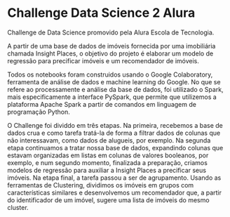 # Challenge Data Science 2 Alura
Challenge de Data Science promovido pela Alura Escola de Tecnologia.

A partir de uma base de dados de imóveis fornecida por uma imobiliária chamada Insight Places, o objetivo do projeto é elaborar um modelo de regressão para precificar imóveis e um recomendador de imóveis.

Todos os notebooks foram construidos usando o Google Colaboratory, ferramenta de análise de dados e machine learning do Google. No que se refere ao processamente e análise da base de dados, foi utilizado o Spark, mais especificamente a interface PySpark, que permite que utilizemos a plataforma Apache Spark a partir de comandos em linguagem de programação Python.

O Challenge foi dividdo em três etapas. Na primeira, recebemos a base de dados crua e como tarefa tratá-la de forma a filtrar dados de colunas que não interessavam, como dados de alugueis, por exemplo. Na segunda etapa continuamos a tratar nossa base de dados, expandindo colunas que estavam organizadas em listas em colunas de valores booleanos, por exemplo, e num segundo momento, finalizada a preparação, criamos modelos de regressão para auxiliar a Insight Places a precificar seus imóveis. Na etapa final, a tarefa passou a ser de agrupamento. Usando as ferramentas de Clustering, dividimos os imóveis em grupos com características similares e desenvolvemos um recomendador que, a partir do identificador de um imóvel, sugere uma lista de imóveis do mesmo cluster.

